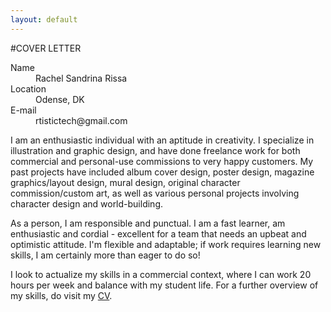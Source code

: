 ```yaml
---
layout: default
---
```


#COVER LETTER

<dl>
<dt>Name</dt>
<dd>Rachel Sandrina Rissa</dd>
<dt>Location</dt>
<dd>Odense, DK</dd>
<dt>E-mail</dt>
<dd>rtistictech@gmail.com</dd>
</dl>

I am an enthusiastic individual with an aptitude in creativity. I specialize in illustration and graphic design, and have done freelance work for both commercial and personal-use commissions to very happy customers. My past projects have included album cover design, poster design, magazine graphics/layout design, mural design, original character commission/custom art, as well as various personal projects involving character design and world-building. 

As a person, I am responsible and punctual. I am a fast learner, am enthusiastic and cordial - excellent for a team that needs an upbeat and optimistic attitude. I'm flexible and adaptable; if work requires learning new skills, I am certainly more than eager to do so!

I look to actualize my skills in a commercial context, where I can work 20 hours per week and balance with my student life. For a further overview of my skills, do visit my [CV](https://registry.jsonresume.org/rrrach).
